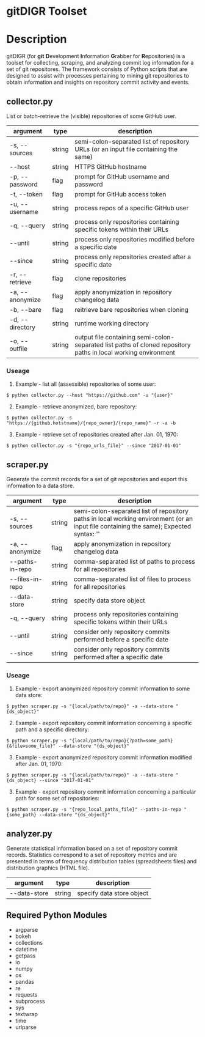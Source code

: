 # gitDIGR Toolset


# Description
gitDIGR (for **git** **D**evelopment **I**nformation **G**rabber for **R**epositories) is a toolset for collecting, scraping, and analyzing commit log information for a set of git repositores. The framework consists of Python scripts that are designed to assist with processes pertaining to mining git repositories to obtain information and insights on repository commit activity and events.


## collector.py

List or batch-retrieve the \(visible\) repositories of some GitHub user.

| argument | type | description |
|----------|------|-------------|
| \-s, \-\-sources | string | semi\-colon\-separated list of repository URLs \(or an input file containing the same\) |
| \-\-host | string | HTTPS GitHub hostname |
| \-p, \-\-password | flag | prompt for GitHub username and password |
| \-t, \-\-token | flag | prompt for GitHub access token |
| \-u, \-\-username | string | process repos of a specific GitHub user |
| \-q, \-\-query | string | process only repositories containing specific tokens within their URLs |
| \-\-until | string | process only repositories modified before a specific date |
| \-\-since | string | process only repositories created after a specific date |
| \-r, \-\-retrieve | flag | clone repositories |
| \-a, \-\-anonymize | flag | apply anonymization in repository changelog data |
| \-b, \-\-bare | flag | reitrieve bare repositories when cloning |
| \-d, \-\-directory | string | runtime working directory |
| \-o, \-\-outfile | string | output file containing semi\-colon\-separated list paths of cloned repository paths in local working environment |

### Useage
1. Example \- list all (assessible) repositories of some user:
```
$ python collector.py --host "https://github.com" -u "{user}"
```

2. Example \- retrieve anonymized, bare repository:
```
$ python collector.py -s "https://{github.hotstname}/{repo_owner}/{repo_name}" -r -a -b
```

3. Example \- retrieve set of repositories created after Jan. 01, 1970:
```
$ python collector.py -s "{repo_urls_file}" --since "2017-01-01"
```


## scraper.py

Generate the commit records for a set of git repositories and export this information to a data store.

| argument | type | description |
|----------|------|-------------|
| \-s, \-\-sources | string | semi\-colon\-separated list of repository paths in local working environment  \(or an input file containing the same\); Expected syntax: '' |
| \-a, \-\-anonymize | flag | apply anonymization in repository changelog data |
| \-\-paths\-in\-repo | string | comma-separated list of paths to process for all repositories |
| \-\-files\-in\-repo | string | comma-separated list of files to process for all repositories |
| \-\-data\-store | string | specify data store object |
| \-q, \-\-query | string | process only repositories containing specific tokens within their URLs |
| \-\-until | string | consider only repository commits performed before a specific date |
| \-\-since | string | consider only repository commits performed after a specific date |

### Useage
1. Example \- export anonymized repository commit information to some data store:
```
$ python scraper.py -s "{local/path/to/repo}" -a --data-store "{ds_object}"
```

2. Example \- export repository commit information concerning a specific path and a specific directory:
```
$ python scraper.py -s "{local/path/to/repo}{?path=some_path}{&file=some_file}" --data-store "{ds_object}"
```

3. Example \- export anonymized repository commit information modified after Jan. 01, 1970:
```
$ python scraper.py -s "{local/path/to/repo}" -a --data-store "{ds_object} --since "2017-01-01"
```

3. Example \- export repository commit information concerning a particular path for some set of repositories:
```
$ python scraper.py -s "{repo_local_paths_file}" --paths-in-repo "{some_path} --data-store "{ds_object}"
```


## analyzer.py

Generate statistical information based on a set of repository commit records. Statistics correspond to a set of repository metrics and are presented in terms of frequency distribution tables \(spreadsheets files\) and distribution graphics \(HTML file\).

| argument | type | description |
|----------|------|-------------|
| \-\-data\-store | string | specify data store object |


## Required Python Modules
- argparse
- bokeh
- collections
- datetime
- getpass
- io
- numpy
- os
- pandas
- re
- requests
- subprocess
- sys
- textwrap
- time
- urlparse

